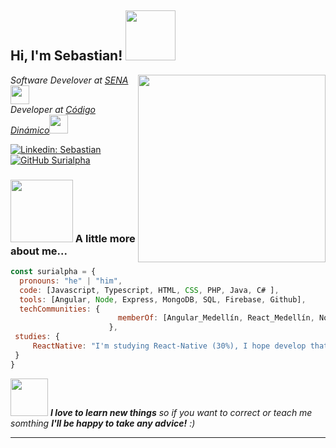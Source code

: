 <h2> Hi, I'm Sebastian! <img src="https://media.giphy.com/media/huPRFJInE3OyvPoNsQ/giphy.gif" width="80"></h2>
<img align='right' src="https://media.giphy.com/media/2zeji2UedvZzvIZ45N/giphy.gif" width="300">
<p><em>Software Develover at <a href="http://senasofia.com/">SENA</a><img src="https://media.giphy.com/media/SXURM5jv7UfYWcke8k/giphy.gif" width="30"></br>Developer at <a href="https://codigodinamico.com/">Código Dinámico</a><img src="https://media.giphy.com/media/p4NLw3I4U0idi/giphy.gif" width="30"> 
</em></p>

[![Linkedin: Sebastian](https://img.shields.io/badge/-Sebastian-blue?style=flat-square&logo=Linkedin&logoColor=white&link=https://www.linkedin.com/in/sebastian-gomez-6b231a180/)](https://www.linkedin.com/in/sebastian-gomez-6b231a180/)
[![GitHub Surialpha](https://img.shields.io/github/followers/Surialpha?label=follow&style=social)](https://github.com/Surialpha)


### <img src="https://media.giphy.com/media/JUBC36F4c0qY4WOjWU/giphy.gif" width="100"> A little more about me...  

```javascript
const surialpha = {
  pronouns: "he" | "him",
  code: [Javascript, Typescript, HTML, CSS, PHP, Java, C# ],
  tools: [Angular, Node, Express, MongoDB, SQL, Firebase, Github],
  techCommunities: {
                        memberOf: [Angular_Medellín, React_Medellín, NodeCo, MedellínJS]
                      },
 studies: {
     ReactNative: "I'm studying React-Native (30%), I hope develop that skill by next year!",
 }
}
```

<img src="https://media.giphy.com/media/7xghjugSqnFKg/giphy.gif" width="60"> <em><b>I love to learn new things</b> so if you want to correct or teach me somthing <b>I'll be happy to take any advice!</b> :)</em>

---

